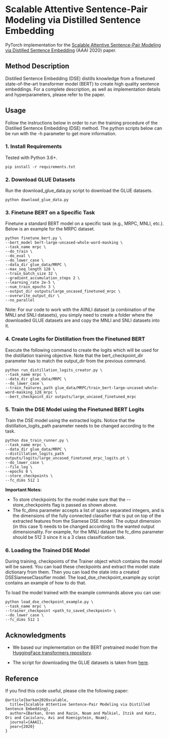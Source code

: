 # Scalable Attentive Sentence-Pair Modeling via Distilled Sentence Embedding
PyTorch implementation for the [Scalable Attentive Sentence-Pair Modeling via Distilled Sentence Embedding](https://arxiv.org/abs/1908.05161) (AAAI 2020) paper.

## Method Description
Distilled Sentence Embedding (DSE) distills knowledge from a finetuned state-of-the-art transformer model (BERT) to create high quality sentence embeddings. For a complete description, as well as implementation details and hyperparameters, please refer to the paper. 


## Usage
Follow the instructions below in order to run the training procedure of the Distilled Sentence Embedding (DSE) method. The python scripts below can be run with the -h parameter to get more information.

### 1. Install Requirements
Tested with Python 3.6+.
```
pip install -r requirements.txt
```

### 2. Download GLUE Datasets
Run the download_glue_data.py script to download the GLUE datasets.
```
python download_glue_data.py
```

### 3. Finetune BERT on a Specific Task
Finetune a standard BERT model on a specific task (e.g., MRPC, MNLI, etc.). Below is an example for the MRPC dataset.
```
python finetune_bert.py \
--bert_model bert-large-uncased-whole-word-masking \
--task_name mrpc \
--do_train \
--do_eval \
--do_lower_case \
--data_dir glue_data/MRPC \
--max_seq_length 128 \
--train_batch_size 32 \
--gradient_accumulation_steps 2 \
--learning_rate 2e-5 \
--num_train_epochs 3 \
--output_dir outputs/large_uncased_finetuned_mrpc \
--overwrite_output_dir \
--no_parallel
```

Note: For our code to work with the AllNLI dataset (a combination of the MNLI and SNLI datasets), you simply need to create a folder where the downloaded GLUE datasets are and copy the MNLI and SNLI datasets into it.

### 4. Create Logits for Distillation from the Finetuned BERT
Execute the following command to create the logits which will be used for the distillation training objective. Note that the bert_checkpoint_dir parameter has to match the output_dir from the previous command.
```
python run_distillation_logits_creator.py \
--task_name mrpc \
--data_dir glue_data/MRPC \
--do_lower_case \
--train_features_path glue_data/MRPC/train_bert-large-uncased-whole-word-masking_128_mrpc \
--bert_checkpoint_dir outputs/large_uncased_finetuned_mrpc
```

### 5. Train the DSE Model using the Finetuned BERT Logits
Train the DSE model using the extracted logits. Notice that the distillation_logits_path parameter needs to be changed according to the task.
```
python dse_train_runner.py \
--task_name mrpc \
--data_dir glue_data/MRPC \
--distillation_logits_path outputs/logits/large_uncased_finetuned_mrpc_logits.pt \
--do_lower_case \
--file_log \
--epochs 8 \
--store_checkpoints \
--fc_dims 512 1
```

__Important Notes:__ 
- To store checkpoints for the model make sure that the --store_checkpoints flag is passed as shown above.
- The fc_dims parameter accepts a list of space separated integers, and is the dimensions of the fully connected classifier that is put on top of the extracted features from the Siamese DSE model. The output dimension (in this case 1) needs to be changed according to the wanted output dimensionality. For example, for the MNLI dataset the fc_dims parameter should be 512 3 since it is a 3 class classification task.

### 6. Loading the Trained DSE Model
During training, checkpoints of the Trainer object which contains the model will be saved. You can load these checkpoints and extract the model state dictionary from them. Then you can load the state into a created DSESiameseClassifier model. The load_dse_checkpoint_example.py script contains an example of how to do that.

To load the model trained with the example commands above  you can use:
```
python load_dse_checkpoint_example.py \
--task_name mrpc \
--trainer_checkpoint <path_to_saved_checkpoint> \
--do_lower_case \
--fc_dims 512 1
```

## Acknowledgments
- We based our implementation on the BERT pretrained model from the [HuggingFace transformers repository](https://github.com/huggingface/transformers).

- The script for downloading the GLUE datasets is taken from [here](https://github.com/nyu-mll/GLUE-baselines/blob/master/download_glue_data.py).

## Reference
If you find this code useful, please cite the following paper:
```
@article{barkan2020scalable,
  title={Scalable Attentive Sentence-Pair Modeling via Distilled Sentence Embedding},
  author={Barkan, Oren and Razin, Noam and Malkiel, Itzik and Katz, Ori and Caciularu, Avi and Koenigstein, Noam},
  journal={AAAI},
  year={2020}
}
```
